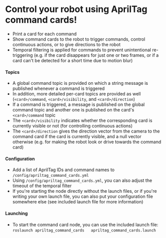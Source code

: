 # Control your robot using AprilTag command cards!
- Print a card for each command
- Show command cards to the robot to trigger commands, control continuous actions, or to give directions to the robot
- Temporal filtering is applied for commands to prevent unintentional re-triggering (e.g. if the card disappears for just one or two frames, or if a card can't be detected for a short time due to motion blur)

#### Topics
- A global command topic is provided on which a string message is published whenever a command is triggered
- In addition, more detailed per-card topics are provided as well (`<card>/command`, `<card>/visibility`, and `<card>/direction`)
- If a command is triggered, a message is published on the global command topic and another one is published on the card's `<card>/command` topic
- The `<card>/visibility` indicates whether the corresponding card is currently visible or not (for controlling continuous actions)
- The `<card>/direction` gives the direction vector from the camera to the command card if the card is currently visible, and a null vector otherwise (e.g. for making the robot look or drive towards the command card)

#### Configuration
- Add a list of AprilTag IDs and command names to `/config/apriltag_command_cards.yml`
- Using `/config/apriltag_command_cards.yml`, you can also adjust the timeout of the temporal filter
- If you're starting the node directly without the launch files, or if you're writing your own launch file, you can also put your configuration file somewhere else (see included launch file for more information)

#### Launching
- To start the command card node, you can use the included launch file: `roslaunch apriltag_command_cards 	apriltag_command_cards.launch`